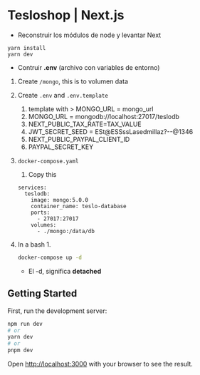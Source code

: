 # Tesloshop | Next.js

* Reconstruir los módulos de node y levantar Next
```
yarn install
yarn dev
```

* Contruir __.env__ (archivo con variables de entorno)

1. Create `/mongo`, this is to volumen data
2. Create `.env` and `.env.template`
    1. template with > MONGO_URL = mongo_url
    2. MONGO_URL = mongodb://localhost:27017/teslodb
    3. NEXT_PUBLIC_TAX_RATE=TAX_VALUE
    4. JWT_SECRET_SEED = ESt@ESSssLasedmillaz?--@1346
    5. NEXT_PUBLIC_PAYPAL_CLIENT_ID
    6. PAYPAL_SECRET_KEY
3. `docker-compose.yaml`
    1. Copy this
    
    ```docker
    services:
      teslodb:
        image: mongo:5.0.0
        container_name: teslo-database
        ports:
          - 27017:27017
        volumes:
          - ./mongo:/data/db
    ```
    
4. In a bash
    1. 
    
    ```bash
    docker-compose up -d
    ```
    * El -d, significa __detached__
## Getting Started

First, run the development server:

```bash
npm run dev
# or
yarn dev
# or
pnpm dev
```

Open [http://localhost:3000](http://localhost:3000) with your browser to see the result.

